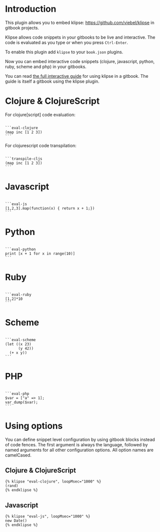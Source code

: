 # Introduction

This plugin allows you to embed klipse: https://github.com/viebel/klipse
in gitbook projects.

Klipse allows code snippets in your gitbooks to be live and interactive. The code is evaluated as you type or when you press `Ctrl-Enter`.

To enable this plugin add `klipse` to your `book.json` plugins.

Now you can embed interactive code snippets (clojure, javascript, python, ruby, scheme and php) in your gitbooks.

You can read [the full interactive guide](https://book.klipse.tech/) for using klipse in a gitbook. The guide is itself a gitbook using the klipse plugin.

# Clojure & ClojureScript

For clojure[script] code evaluation:

<pre><code>
&grave;&grave;&grave;eval-clojure
(map inc [1 2 3])
&grave;&grave;&grave;
</code></pre>

For clojurescript code transpilation:

<pre><code>
&grave;&grave;&grave;transpile-cljs
(map inc [1 2 3])
&grave;&grave;&grave;
</code></pre>

# Javascript

<pre><code>
&grave;&grave;&grave;eval-js
[1,2,3].map(function(x) { return x + 1;})
&grave;&grave;&grave;
</code></pre>

# Python

<pre><code>
&grave;&grave;&grave;eval-python
print [x + 1 for x in range(10)]
&grave;&grave;&grave;
</code></pre>

# Ruby
<pre><code>
&grave;&grave;&grave;eval-ruby
[1,2]*10
&grave;&grave;&grave;
</code></pre>

# Scheme 

<pre><code>
&grave;&grave;&grave;eval-scheme
(let ((x 23)
      (y 42))
  (+ x y))
&grave;&grave;&grave;
</code></pre>

# PHP

<pre><code>
&grave;&grave;&grave;eval-php
$var = ["a" => 1];
var_dump($var);
&grave;&grave;&grave;
</code></pre>

# Using options

You can define snippet level configuration by using gitbook blocks instead of code fences. The first argument is always the language, followed by named arguments for all other configuration options. All option names are camelCased.

## Clojure & ClojureScript

```
{% klipse "eval-clojure", loopMsec="1000" %}
(rand)
{% endklipse %}
```

## Javascript

```
{% klipse "eval-js", loopMsec="1000" %}
new Date()
{% endklipse %}
```